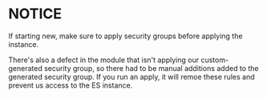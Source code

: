 # NOTICE
If starting new, make sure to apply security groups before applying the instance.

There's also a defect in the module that isn't applying our custom-generated security group, so there had to be manual additions added to the generated security group. If you run an apply, it will remoe these rules and prevent us access to the ES instance.
